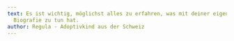 ```yaml
---
text: Es ist wichtig, möglichst alles zu erfahren, was mit deiner eigenen
  Biografie zu tun hat.
author: Regula - Adoptivkind aus der Schweiz
---
```

